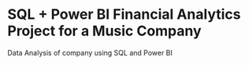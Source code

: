 # SQL + Power BI Financial Analytics Project for a Music Company
Data Analysis of company using SQL and Power BI
